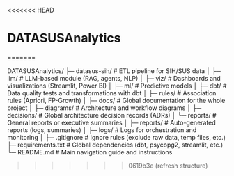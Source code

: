 <<<<<<< HEAD
# DATASUSAnalytics
=======

DATASUSAnalytics/
├─ datasus-sih/                   # ETL pipeline for SIH/SUS data
│
├─ llm/                           # LLM-based module (RAG, agents, NLP)
│
├─ viz/                           # Dashboards and visualizations (Streamlit, Power BI)
│
├─ ml/                            # Predictive models
│
├─ dbt/                           # Data quality tests and transformations with dbt
│
├─ rules/                         # Association rules (Apriori, FP-Growth)
│
├─ docs/                          # Global documentation for the whole project
│  ├─ diagrams/                   # Architecture and workflow diagrams
│  ├─ decisions/                  # Global architecture decision records (ADRs)
│  └─ reports/                    # General reports or executive summaries
│
├─ reports/                       # Auto-generated reports (logs, summaries)
│  ├─ logs/                       # Logs for orchestration and monitoring
│
├─ .gitignore                     # Ignore rules (exclude raw data, temp files, etc.)
├─ requirements.txt               # Global dependencies (dbt, psycopg2, streamlit, etc.)
└─ README.md                      # Main navigation guide and instructions
>>>>>>> 0619b3e (refresh structure)

